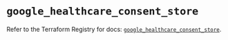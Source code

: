 # `google_healthcare_consent_store`

Refer to the Terraform Registry for docs: [`google_healthcare_consent_store`](https://registry.terraform.io/providers/hashicorp/google/6.33.0/docs/resources/healthcare_consent_store).
